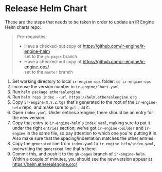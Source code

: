 # Release Helm Chart
<!-- TODO: Improve the formatting of this file -->
These are the steps that needs to be taken in order to update an iR Engine Helm charts repo:
> Pre-requisites:
> - Have a checked-out copy of https://github.com/ir-engine/ir-engine-helm  
>   set to the `gh-pages` branch
> - Have a checked-out copy of https://github.com/ir-engine/ir-engine-ops/  
>   set to the `master` branch
1. Set working directory to local `ir-engine-ops` folder: `cd ir-engine-ops`
2. Increase the version number in `ir-engine/Chart.yaml`
3. Run `helm package etherealengine`
4. Run `helm repo index --url https://helm.etherealengine.org .`
5. Copy `ir-engine-X.Y.Z.tgz` that's generated to the root of the `ir-engine-helm` repo, and make sure to `git add` it.
6. Open `index.yaml`. Under entries.xrengine, there should be an entry for the new version.
7. Copy that entry to `ir-engine-helm`'s `index.yaml`, making sure to put it under the right `entries` section; we've got `ir-engine-builder` and `ir-engine` in the same file, so pay attention to which one you're putting it in. Also make sure that the spacing/indentation matches the other entries.
8. Copy the `generated` line from `index.yaml` to `ir-engine-helm/index.yaml`, overwriting the `generated` line that's there.
9. Commit this, and push it to the `gh-pages` branch of `ir-engine-helm`. Within a couple of minutes, you should see the new version appear at https://helm.etherealengine.org/
